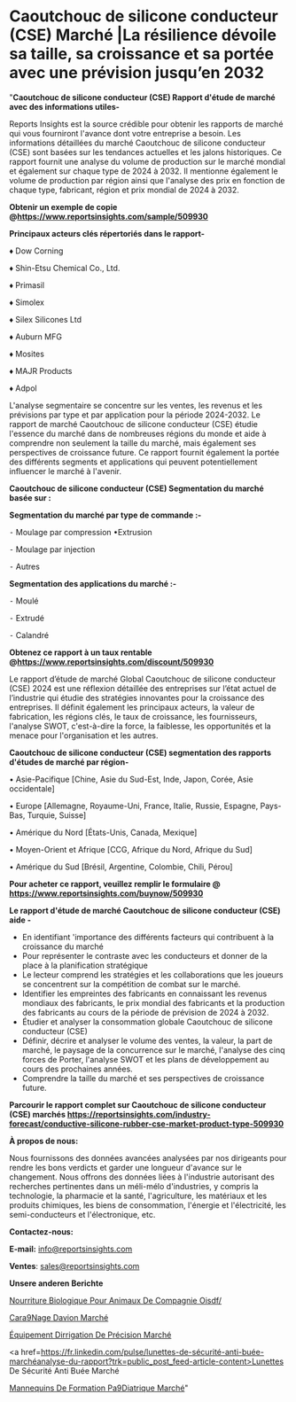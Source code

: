 # Caoutchouc de silicone conducteur (CSE) Marché |La résilience dévoile sa taille, sa croissance et sa portée avec une prévision jusqu’en 2032

"<strong>Caoutchouc de silicone conducteur (CSE) Rapport d'étude de marché avec des informations utiles-</strong>

Reports Insights est la source crédible pour obtenir les rapports de marché qui vous fourniront l'avance dont votre entreprise a besoin. Les informations détaillées du marché Caoutchouc de silicone conducteur (CSE) sont basées sur les tendances actuelles et les jalons historiques. Ce rapport fournit une analyse du volume de production sur le marché mondial et également sur chaque type de 2024 à 2032. Il mentionne également le volume de production par région ainsi que l'analyse des prix en fonction de chaque type, fabricant, région et prix mondial de 2024 à 2032.

<strong><b>Obtenir un exemple de copie @</b></strong><a href=https://www.reportsinsights.com/sample/509930><strong><b>https://www.reportsinsights.com/sample/509930</b></strong></a>

<b>Principaux acteurs clés répertoriés dans le rapport-</b>

<b> </b>♦ Dow Corning

♦ Shin-Etsu Chemical Co., Ltd.

♦ Primasil

♦ Simolex

♦ Silex Silicones Ltd

♦ Auburn MFG

♦ Mosites

♦ MAJR Products

♦ Adpol

L'analyse segmentaire se concentre sur les ventes, les revenus et les prévisions par type et par application pour la période 2024-2032. Le rapport de marché Caoutchouc de silicone conducteur (CSE) étudie l'essence du marché dans de nombreuses régions du monde et aide à comprendre non seulement la taille du marché, mais également ses perspectives de croissance future. Ce rapport fournit également la portée des différents segments et applications qui peuvent potentiellement influencer le marché à l'avenir.

<strong>Caoutchouc de silicone conducteur (CSE) Segmentation du marché basée sur :</strong>

<strong>Segmentation du marché par type de commande :-</strong>

⁃ Moulage par compression
•Extrusion

⁃ Moulage par injection

⁃ Autres

<strong>Segmentation des applications du marché :-</strong>

⁃ Moulé

⁃ Extrudé

⁃ Calandré

<strong><b>Obtenez ce rapport à un taux rentable @</b></strong><a href=https://www.reportsinsights.com/discount/509930><strong><b>https://www.reportsinsights.com/discount/509930</b></strong></a>

Le rapport d’étude de marché Global Caoutchouc de silicone conducteur (CSE) 2024 est une réflexion détaillée des entreprises sur l’état actuel de l’industrie qui étudie des stratégies innovantes pour la croissance des entreprises. Il définit également les principaux acteurs, la valeur de fabrication, les régions clés, le taux de croissance, les fournisseurs, l'analyse SWOT, c'est-à-dire la force, la faiblesse, les opportunités et la menace pour l'organisation et les autres.

<strong>Caoutchouc de silicone conducteur (CSE) segmentation des rapports d'études de marché par région-</strong>

• Asie-Pacifique [Chine, Asie du Sud-Est, Inde, Japon, Corée, Asie occidentale]

• Europe [Allemagne, Royaume-Uni, France, Italie, Russie, Espagne, Pays-Bas, Turquie, Suisse]

• Amérique du Nord [États-Unis, Canada, Mexique]

• Moyen-Orient et Afrique [CCG, Afrique du Nord, Afrique du Sud]

• Amérique du Sud [Brésil, Argentine, Colombie, Chili, Pérou]

<strong>Pour acheter ce rapport, veuillez remplir le formulaire @   <a href=https://www.reportsinsights.com/buynow/509930>https://www.reportsinsights.com/buynow/509930</a></strong>

<strong>Le rapport d'étude de marché Caoutchouc de silicone conducteur (CSE) aide -</strong>
<ul>
  <li>En identifiant 'importance des différents facteurs qui contribuent à la croissance du marché</li>
  <li>Pour représenter le contraste avec les conducteurs et donner de la place à la planification stratégique</li>
  <li>Le lecteur comprend les stratégies et les collaborations que les joueurs se concentrent sur la compétition de combat sur le marché.</li>
  <li>Identifier les empreintes des fabricants en connaissant les revenus mondiaux des fabricants, le prix mondial des fabricants et la production des fabricants au cours de la période de prévision de 2024 à 2032.</li>
  <li>Étudier et analyser la consommation globale Caoutchouc de silicone conducteur (CSE)</li>
  <li>Définir, décrire et analyser le volume des ventes, la valeur, la part de marché, le paysage de la concurrence sur le marché, l'analyse des cinq forces de Porter, l'analyse SWOT et les plans de développement au cours des prochaines années.</li>
  <li>Comprendre la taille du marché et ses perspectives de croissance future.</li>
</ul>

<strong>Parcourir le rapport complet sur Caoutchouc de silicone conducteur (CSE) marchés <a href=https://reportsinsights.com/industry-forecast/conductive-silicone-rubber-cse-market-product-type-509930>https://reportsinsights.com/industry-forecast/conductive-silicone-rubber-cse-market-product-type-509930</a></strong>

<strong>À propos de nous:</strong>

Nous fournissons des données avancées analysées par nos dirigeants pour rendre les bons verdicts et garder une longueur d'avance sur le changement. Nous offrons des données liées à l'industrie autorisant des recherches pertinentes dans un méli-mélo d'industries, y compris la technologie, la pharmacie et la santé, l'agriculture, les matériaux et les produits chimiques, les biens de consommation, l'énergie et l'électricité, les semi-conducteurs et l'électronique, etc.

<strong>Contactez-nous:</strong>

<strong>E-mail:</strong> <a href=mailto:info@reportsinsights.com>info@reportsinsights.com</a>

<strong>Ventes</strong>: <a href=mailto:sales@reportsinsights.com>sales@reportsinsights.com</a>

<strong>Unsere anderen Berichte</strong>

<a href=https://www.linkedin.com/pulse/nourriture-biologique-pour-animaux-de-compagnie-oisdf/>Nourriture Biologique Pour Animaux De Compagnie Oisdf/</a>

<a href=https://www.linkedin.com/pulse/car%C3%A9nage-davion-march%C3%A9-2024-part-et-croissance-mvqzc/>Cara9Nage Davion Marché</a>

<a href=https://www.linkedin.com/pulse/équipement-dirrigation-de-précision-marchétaille-elo6c/>Équipement Dirrigation De Précision Marché</a>

<a href=https://fr.linkedin.com/pulse/lunettes-de-sécurité-anti-buée-marchéanalyse-du-rapport?trk=public_post_feed-article-content>Lunettes De Sécurité Anti Buée Marché</a>

<a href=https://www.linkedin.com/pulse/mannequins-de-formation-p%C3%A9diatrique-march%C3%A9-analyse-2t6pf/>Mannequins De Formation Pa9Diatrique Marché</a>"
